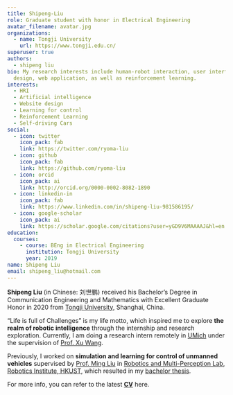 ```yaml
---
title: Shipeng-Liu
role: Graduate student with honor in Electrical Engineering
avatar_filename: avatar.jpg
organizations:
  - name: Tongji University
    url: https://www.tongji.edu.cn/
superuser: true
authors:
  - shipeng liu
bio: My research interests include human-robot interaction, user interface
  design, web application, as well as reinforcement learning.
interests:
  - HRI
  - Artificial intelligence
  - Website design
  - Learning for control
  - Reinforcement Learning
  - Self-driving Cars
social:
  - icon: twitter
    icon_pack: fab
    link: https://twitter.com/ryoma-liu
  - icon: github
    icon_pack: fab
    link: https://github.com/ryoma-liu
  - icon: orcid
    icon_pack: ai
    link: http://orcid.org/0000-0002-8082-1890
  - icon: linkedin-in
    icon_pack: fab
    link: https://www.linkedin.com/in/shipeng-liu-981586195/
  - icon: google-scholar
    icon_pack: ai
    link: https://scholar.google.com/citations?user=yGD9V6MAAAAJ&hl=en
education:
  courses:
    - course: BEng in Electrical Engineering
      institution: Tongji University
      year: 2019
name: Shipeng Liu
email: shipeng_liu@hotmail.com
---
```



**Shipeng Liu** (in Chinese: 刘世鹏)  received his Bachelor’s Degree in Communication Engineering and Mathematics with Excellent Graduate Honor in 2020 from [Tongji University](https://www.tongji.edu.cn/), Shanghai, China.


“Life is full of Challenges” is my life motto,  which  inspired me to explore **the realm of robotic intelligence** through the internship and research exploration. Currently, I am doing a research intern remotely in [UMich](https://cse.engin.umich.edu/) under the supervision of [Prof. Xu Wang](https://web.eecs.umich.edu/~xwanghci/). 

Previously, I worked on **simulation and learning for control of unmanned vehicles** supervised by [Prof. Ming Liu](https://sites.google.com/site/mingliurobot/home) in [Robotics and Multi-Perception Lab, Robotics Institute, HKUST](https://www.ram-lab.com/), which resulted in my [bachelor thesis](<>).

For more info, you can refer to the latest **[CV](<>)** here.
